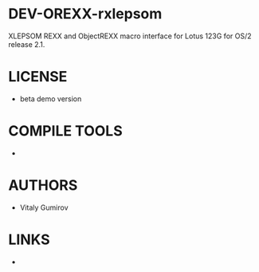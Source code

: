 DEV-OREXX-rxlepsom
==================

XLEPSOM REXX and ObjectREXX macro interface for Lotus 123G for OS/2 release 2.1.

LICENSE
===============
* beta demo version

COMPILE TOOLS
===============
* 
 
AUTHORS
===============
* Vitaly Gumirov

LINKS
===============
* 
